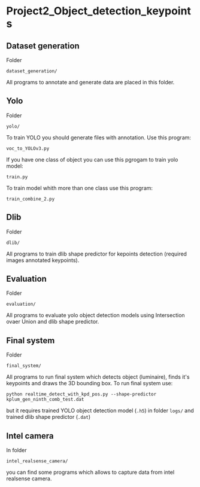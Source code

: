 # Project2_Object_detection_keypoints

## Dataset generation
Folder
```
dataset_generation/
```
All programs to annotate and generate data are placed in this folder.

## Yolo
Folder
```
yolo/
```

To train YOLO you should generate files with annotation. Use this program:
```
voc_to_YOLOv3.py
```

If you have one class of object you can use this pgrogam to train yolo model:
```
train.py
```

To train model whith more than one class use this program:
```
train_combine_2.py
```
## Dlib
Folder
```
dlib/
```
All programs to train dlib shape predictor for kepoints detection (required images annotated keypoints).

## Evaluation
Folder
```
evaluation/
```
All programs to evaluate yolo object detection models using Intersection ovaer Union and dlib shape predictor.

## Final system 
Folder
```
final_system/
```
All programs to run final system which detects object (luminaire), finds it's keypoints and draws the 3D bounding box. 
To run final system use:
```
python realtime_detect_with_kpd_pos.py --shape-predictor kplum_gen_ninth_comb_test.dat
```
but it requires trained YOLO object detection model (```.h5```) in folder ```logs/``` and trained dlib shape predictor (```.dat```)

## Intel camera
In folder 
```
intel_realsense_camera/
```
you can find some programs which allows to capture data from intel realsense camera.
